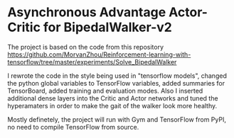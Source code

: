 # Asynchronous Advantage Actor-Critic for BipedalWalker-v2

The project is based on the code from this repository https://github.com/MorvanZhou/Reinforcement-learning-with-tensorflow/tree/master/experiments/Solve_BipedalWalker

I rewrote the code in the style being used in "tensorflow models", changed the python global variables to TensorFlow variables, added summaries for TensorBoard, added training and evaluation modes. Also I inserted additional dense layers into the Critic and Actor networks and tuned the hyperamaters in order to make the gait of the walker look more healthy.

Mostly definetely, the project will run with Gym and TensorFlow from PyPI, no need to compile TensorFlow from source.
